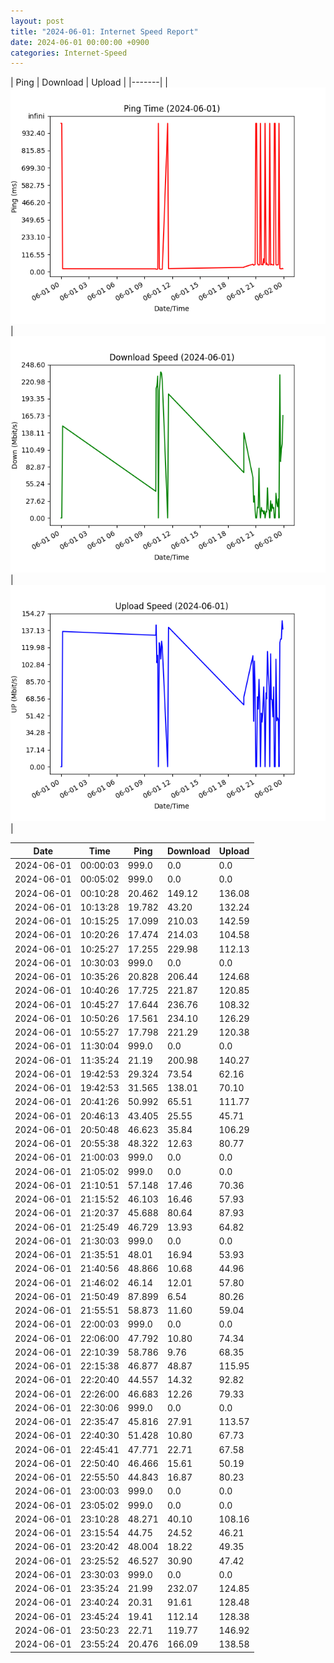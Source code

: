 ```yaml
---
layout: post
title: "2024-06-01: Internet Speed Report"
date: 2024-06-01 00:00:00 +0900
categories: Internet-Speed
---
```



| Ping | Download | Upload | 
|-------|
| ![Internet Speed Ping](/assets/2024-06-01-Internet-Speed/ping.png) | ![Internet Speed Download](/assets/2024-06-01-Internet-Speed/download.png) | ![Internet Speed Upload](/assets/2024-06-01-Internet-Speed/upload.png) |

| Date       | Time     | Ping   | Download  | Upload  |
|------------|----------|--------|-----------|---------|
| 2024-06-01 | 00:00:03 | 999.0 | 0.0 | 0.0 |
| 2024-06-01 | 00:05:02 | 999.0 | 0.0 | 0.0 |
| 2024-06-01 | 00:10:28 | 20.462 | 149.12 | 136.08 |
| 2024-06-01 | 10:13:28 | 19.782 | 43.20 | 132.24 |
| 2024-06-01 | 10:15:25 | 17.099 | 210.03 | 142.59 |
| 2024-06-01 | 10:20:26 | 17.474 | 214.03 | 104.58 |
| 2024-06-01 | 10:25:27 | 17.255 | 229.98 | 112.13 |
| 2024-06-01 | 10:30:03 | 999.0 | 0.0 | 0.0 |
| 2024-06-01 | 10:35:26 | 20.828 | 206.44 | 124.68 |
| 2024-06-01 | 10:40:26 | 17.725 | 221.87 | 120.85 |
| 2024-06-01 | 10:45:27 | 17.644 | 236.76 | 108.32 |
| 2024-06-01 | 10:50:26 | 17.561 | 234.10 | 126.29 |
| 2024-06-01 | 10:55:27 | 17.798 | 221.29 | 120.38 |
| 2024-06-01 | 11:30:04 | 999.0 | 0.0 | 0.0 |
| 2024-06-01 | 11:35:24 | 21.19 | 200.98 | 140.27 |
| 2024-06-01 | 19:42:53 | 29.324 | 73.54 | 62.16 |
| 2024-06-01 | 19:42:53 | 31.565 | 138.01 | 70.10 |
| 2024-06-01 | 20:41:26 | 50.992 | 65.51 | 111.77 |
| 2024-06-01 | 20:46:13 | 43.405 | 25.55 | 45.71 |
| 2024-06-01 | 20:50:48 | 46.623 | 35.84 | 106.29 |
| 2024-06-01 | 20:55:38 | 48.322 | 12.63 | 80.77 |
| 2024-06-01 | 21:00:03 | 999.0 | 0.0 | 0.0 |
| 2024-06-01 | 21:05:02 | 999.0 | 0.0 | 0.0 |
| 2024-06-01 | 21:10:51 | 57.148 | 17.46 | 70.36 |
| 2024-06-01 | 21:15:52 | 46.103 | 16.46 | 57.93 |
| 2024-06-01 | 21:20:37 | 45.688 | 80.64 | 87.93 |
| 2024-06-01 | 21:25:49 | 46.729 | 13.93 | 64.82 |
| 2024-06-01 | 21:30:03 | 999.0 | 0.0 | 0.0 |
| 2024-06-01 | 21:35:51 | 48.01 | 16.94 | 53.93 |
| 2024-06-01 | 21:40:56 | 48.866 | 10.68 | 44.96 |
| 2024-06-01 | 21:46:02 | 46.14 | 12.01 | 57.80 |
| 2024-06-01 | 21:50:49 | 87.899 | 6.54 | 80.26 |
| 2024-06-01 | 21:55:51 | 58.873 | 11.60 | 59.04 |
| 2024-06-01 | 22:00:03 | 999.0 | 0.0 | 0.0 |
| 2024-06-01 | 22:06:00 | 47.792 | 10.80 | 74.34 |
| 2024-06-01 | 22:10:39 | 58.786 | 9.76 | 68.35 |
| 2024-06-01 | 22:15:38 | 46.877 | 48.87 | 115.95 |
| 2024-06-01 | 22:20:40 | 44.557 | 14.32 | 92.82 |
| 2024-06-01 | 22:26:00 | 46.683 | 12.26 | 79.33 |
| 2024-06-01 | 22:30:06 | 999.0 | 0.0 | 0.0 |
| 2024-06-01 | 22:35:47 | 45.816 | 27.91 | 113.57 |
| 2024-06-01 | 22:40:30 | 51.428 | 10.80 | 67.73 |
| 2024-06-01 | 22:45:41 | 47.771 | 22.71 | 67.58 |
| 2024-06-01 | 22:50:40 | 46.466 | 15.61 | 50.19 |
| 2024-06-01 | 22:55:50 | 44.843 | 16.87 | 80.23 |
| 2024-06-01 | 23:00:03 | 999.0 | 0.0 | 0.0 |
| 2024-06-01 | 23:05:02 | 999.0 | 0.0 | 0.0 |
| 2024-06-01 | 23:10:28 | 48.271 | 40.10 | 108.16 |
| 2024-06-01 | 23:15:54 | 44.75 | 24.52 | 46.21 |
| 2024-06-01 | 23:20:42 | 48.004 | 18.22 | 49.35 |
| 2024-06-01 | 23:25:52 | 46.527 | 30.90 | 47.42 |
| 2024-06-01 | 23:30:03 | 999.0 | 0.0 | 0.0 |
| 2024-06-01 | 23:35:24 | 21.99 | 232.07 | 124.85 |
| 2024-06-01 | 23:40:24 | 20.31 | 91.61 | 128.48 |
| 2024-06-01 | 23:45:24 | 19.41 | 112.14 | 128.38 |
| 2024-06-01 | 23:50:23 | 22.71 | 119.77 | 146.92 |
| 2024-06-01 | 23:55:24 | 20.476 | 166.09 | 138.58 |
